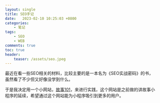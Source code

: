 ```yaml
---
layout: single
title: SEO手记
date:   2023-02-10 10:25:03 +0800
categories: 
    - 笔记
tags: 
    - SEO
    - WEB
comments: true
toc: true
header:
    teaser: /assets/seo.jpeg
---
```


最近在看一些SEO相关的材料，比较主要的是一本名为《SEO实战密码》的书，虽然看了不少但又好像没学到什么。

于是我决定用一个小网站，[故事101](https://www.story101.site)，来进行实践，这个网站是之前做的讲故事小程序的延续，希望通过这个网站能为小程序吸引到更多的用户。

